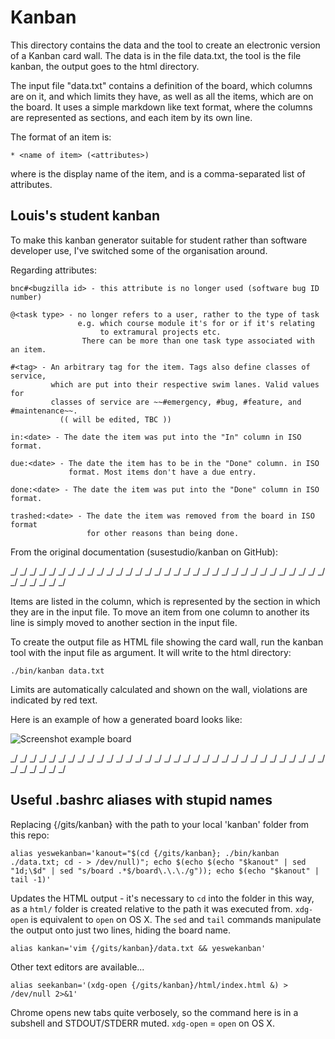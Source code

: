 # Kanban

This directory contains the data and the tool to create an electronic version
of a Kanban card wall. The data is in the file data.txt, the tool is
the file kanban, the output goes to the html directory.

The input file "data.txt" contains a definition of the board, which
columns are on it, and which limits they have, as well as all the items, which
are on the board. It uses a simple markdown like text format, where the
columns are represented as sections, and each item by its own line.

The format of an item is:

    * <name of item> (<attributes>)

where <name of item> is the display name of the item, and <attributes> is a
comma-separated list of attributes.

## Louis's student kanban

To make this kanban generator suitable for student rather than software developer use, I've switched some of the organisation around.

Regarding attributes:

	bnc#<bugzilla id> - this attribute is no longer used (software bug ID number)

	@<task type> - no longer refers to a user, rather to the type of task
	               e.g. which course module it's for or if it's relating
	                    to extramural projects etc.
			        There can be more than one task type associated with an item.

    #<tag> - An arbitrary tag for the item. Tags also define classes of service,
             which are put into their respective swim lanes. Valid values for
             classes of service are ~~#emergency, #bug, #feature, and #maintenance~~.
			   (( will be edited, TBC ))

    in:<date> - The date the item was put into the "In" column in ISO format.

    due:<date> - The date the item has to be in the "Done" column. in ISO
                 format. Most items don't have a due entry.

    done:<date> - The date the item was put into the "Done" column in ISO format.

    trashed:<date> - The date the item was removed from the board in ISO format
                     for other reasons than being done.

From the original documentation (susestudio/kanban on GitHub):
	
\_/   \_/   \_/   \_/   \_/   \_/   \_/   \_/   \_/   \_/   \_/   \_/   \_/   \_/   \_/   \_/   \_/   \_/   \_/   \_/   \_/   \_/   \_/   \_/   \_/   \_/   \_/   \_/   \_/   \_/   \_/   \_/   \_/   \_/   \_/   \_/   \_/   \_/   \_/

Items are listed in the column, which is represented by the section in which
they are in the input file. To move an item from one column to another its line
is simply moved to another section in the input file.

To create the output file as HTML file showing the card wall, run the kanban
tool with the input file as argument. It will write to the html directory:

    ./bin/kanban data.txt

Limits are automatically calculated and shown on the wall, violations are
indicated by red text.

Here is an example of how a generated board looks like:

![Screenshot example board](https://raw.github.com/susestudio/kanban/master/screenshot-board.png)

\_/   \_/   \_/   \_/   \_/   \_/   \_/   \_/   \_/   \_/   \_/   \_/   \_/   \_/   \_/   \_/   \_/   \_/   \_/   \_/   \_/   \_/   \_/   \_/   \_/   \_/   \_/   \_/   \_/   \_/   \_/   \_/   \_/   \_/   \_/   \_/   \_/   \_/   \_/

## Useful .bashrc aliases with stupid names

Replacing {/gits/kanban} with the path to your local 'kanban' folder from this repo:

	alias yeswekanban='kanout="$(cd {/gits/kanban}; ./bin/kanban ./data.txt; cd - > /dev/null)"; echo $(echo $(echo "$kanout" | sed "1d;\$d" | sed "s/board .*$/board\.\.\./g")); echo $(echo "$kanout" | tail -1)'

Updates the HTML output - it's necessary to `cd` into the folder in this way, as a `html/` folder is created relative to the path it was executed from. `xdg-open` is equivalent to `open` on OS X. The `sed` and `tail` commands manipulate the output onto just two lines, hiding the board name.

	alias kankan='vim {/gits/kanban}/data.txt && yeswekanban'

Other text editors are available...

	alias seekanban='(xdg-open {/gits/kanban}/html/index.html &) > /dev/null 2>&1'

Chrome opens new tabs quite verbosely, so the command here is in a subshell and STDOUT/STDERR muted. `xdg-open` = `open` on OS X.
